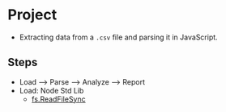 # Project

- Extracting data from a `.csv` file and parsing it in JavaScript.

## Steps

- Load --> Parse --> Analyze --> Report
- Load: Node Std Lib
    - [fs.ReadFileSync](https://nodejs.org/api/fs.html#fsreadfilesyncpath-options)